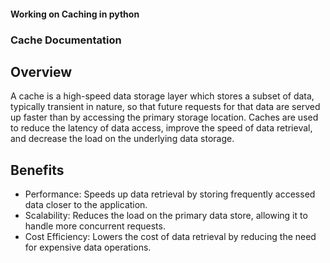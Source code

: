 #### Working on Caching in python
### Cache Documentation
## Overview
A cache is a high-speed data storage layer which stores a subset of data, typically transient in nature, so that future requests for that data are served up faster than by accessing the primary storage location. Caches are used to reduce the latency of data access, improve the speed of data retrieval, and decrease the load on the underlying data storage.

## Benefits
* Performance: Speeds up data retrieval by storing frequently accessed data closer to the application.
* Scalability: Reduces the load on the primary data store, allowing it to handle more concurrent requests.
* Cost Efficiency: Lowers the cost of data retrieval by reducing the need for expensive data operations.